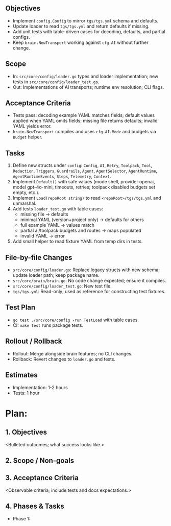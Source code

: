 ## Objectives
- Implement `config.Config` to mirror `tgs/tgs.yml` schema and defaults.
- Update loader to read `tgs/tgs.yml` and return defaults if missing.
- Add unit tests with table-driven cases for decoding, defaults, and partial configs.
- Keep `brain.NewTransport` working against `cfg.AI` without further change.

## Scope
- In: `src/core/config/loader.go` types and loader implementation; new tests in `src/core/config/loader_test.go`.
- Out: Implementations of AI transports; runtime env resolution; CLI flags.

## Acceptance Criteria
- Tests pass: decoding example YAML matches fields; default values applied when YAML omits fields; missing file returns defaults; invalid YAML yields error.
- `brain.NewTransport` compiles and uses `cfg.AI.Mode` and budgets via `Budget` helper.

## Tasks
1. Define new structs under `config`: `Config`, `AI`, `Retry`, `Toolpack`, `Tool`, `Redaction`, `Triggers`, `Guardrails`, `Agent`, `AgentSelector`, `AgentRuntime`, `AgentRuntimeEvents`, `Steps`, `Telemetry`, `Context`.
2. Implement `Default()` with safe values (mode shell, provider openai, model gpt-4o-mini, timeouts, retries; toolpack disabled budgets set empty, etc.).
3. Implement `Load(repoRoot string)` to read `<repoRoot>/tgs/tgs.yml` and unmarshal.
4. Add tests `loader_test.go` with table cases:
   - missing file → defaults
   - minimal YAML (version+project only) → defaults for others
   - full example YAML → values match
   - partial ai/toolpack budgets and routes → maps populated
   - invalid YAML → error
5. Add small helper to read fixture YAML from temp dirs in tests.

## File-by-file Changes
- `src/core/config/loader.go`: Replace legacy structs with new schema; update loader path; keep package name.
- `src/core/brain/brain.go`: No code change expected; ensure it compiles.
- `src/core/config/loader_test.go`: New test file.
- `tgs/tgs.yml`: Read-only; used as reference for constructing test fixtures.

## Test Plan
- `go test ./src/core/config -run TestLoad` with table cases.
- CI: `make test` runs package tests.

## Rollout / Rollback
- Rollout: Merge alongside brain features; no CLI changes.
- Rollback: Revert changes to `loader.go` and tests.

## Estimates
- Implementation: 1-2 hours
- Tests: 1 hour

# Plan: <Short Title>

## 1. Objectives
<Bulleted outcomes; what success looks like.>

## 2. Scope / Non-goals
<In-scope items>
<Out-of-scope items>

## 3. Acceptance Criteria
<Observable criteria; include tests and docs expectations.>

## 4. Phases & Tasks
- Phase 1: <title>
  - [ ] Task 1
  - [ ] Task 2
- Phase 2: <title>
  - [ ] Task 1

## 5. File/Module Changes
<List files to add/edit/remove and high-level edits expected.>

## 6. Test Plan
<Unit/integration/e2e, manual checks, data migration validation.>

## 7. Rollout & Rollback
<Deployment steps, feature flags, rollback steps.>

## 8. Estimates & Risks
<Time estimates, risk mitigation.>

---
Approval checkpoint: Please review this plan and reply one of:
- APPROVE plan
- REQUEST CHANGES: <notes>
